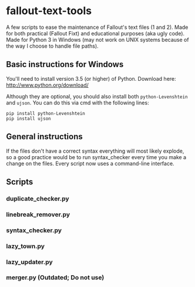 # fallout-text-tools

A few scripts to ease the maintenance of Fallout's text files (1 and 2).
Made for both practical (Fallout Fixt) and educational purposes (aka ugly code).
Made for Python 3 in Windows (may not work on UNIX systems because of the way
I choose to handle file paths).


## Basic instructions for Windows

You'll need to install version 3.5 (or higher) of Python.
Download here: http://www.python.org/download/

Although they are optional, you should also install both ```python-Levenshtein```
and ```ujson```. You can do this via cmd with the following lines:
```
pip install python-Levenshtein
pip install ujson
```


## General instructions

If the files don't have a correct syntax everything will most likely explode, so
a good practice would be to run syntax_checker every time you make a change on
the files. Every script now uses a command-line interface.


## Scripts

### duplicate_checker.py
### linebreak_remover.py
### syntax_checker.py
### lazy_town.py
### lazy_updater.py
### merger.py (Outdated; Do not use)
